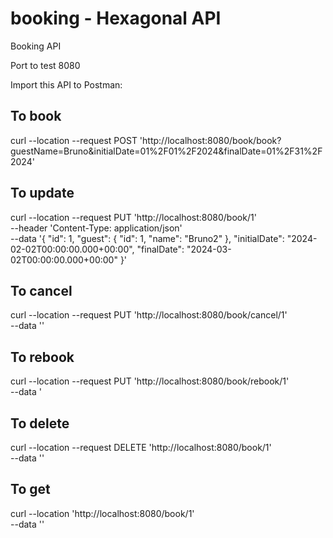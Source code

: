 # booking - Hexagonal API
Booking API 

Port to test 8080

Import this API to Postman:

## To book
curl --location --request POST 'http://localhost:8080/book/book?guestName=Bruno&initialDate=01%2F01%2F2024&finalDate=01%2F31%2F2024'

## To update
curl --location --request PUT 'http://localhost:8080/book/1' \
--header 'Content-Type: application/json' \
--data '{
    "id": 1,
    "guest": {
        "id": 1,
        "name": "Bruno2"
    },
    "initialDate": "2024-02-02T00:00:00.000+00:00",
    "finalDate": "2024-03-02T00:00:00.000+00:00"
}'

## To cancel
curl --location --request PUT 'http://localhost:8080/book/cancel/1' \
--data ''

## To rebook
curl --location --request PUT 'http://localhost:8080/book/rebook/1' \
--data '

## To delete
curl --location --request DELETE 'http://localhost:8080/book/1' \
--data ''

## To get
curl --location 'http://localhost:8080/book/1' \
--data ''